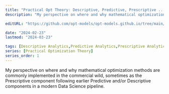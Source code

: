 ```yaml
---
title: "Practical Opt Theory: Descriptive, Predictive, Prescriptive ... analytics"
description: "My perspective on where and why mathematical optimization methods are commonly implemented in the commercial wild, sometimes as the Prescriptive component following earlier Predictive and/or Descriptive components in a modern Data Science pipeline."

editURL: "https://github.com/opt-models/opt-models.github.io/tree/main/content/compendium/theory-descriptive-predictive-prescriptive-analytics/index.md"

date: "2024-02-23"
lastmod: "2024-03-23"

tags: [Descriptive Analytics,Predictive Analytics,Prescriptive Analytics]
series: [Practical Optimization Theory]
series_order: 1
---
```


My perspective on where and why mathematical optimization methods are commonly implemented in the commercial wild, sometimes as the Prescriptive component following earlier Predictive and/or Descriptive components in a modern Data Science pipeline.
